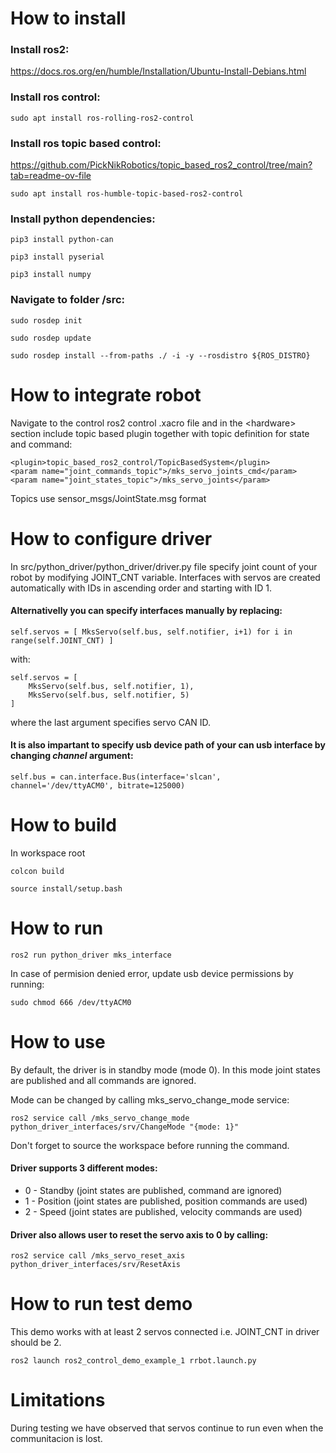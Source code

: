 # How to install

### Install ros2:

https://docs.ros.org/en/humble/Installation/Ubuntu-Install-Debians.html


### Install ros control:
```
sudo apt install ros-rolling-ros2-control
```

### Install ros topic based control:
https://github.com/PickNikRobotics/topic_based_ros2_control/tree/main?tab=readme-ov-file
```
sudo apt install ros-humble-topic-based-ros2-control
```

### Install python dependencies:
```
pip3 install python-can
```
```
pip3 install pyserial
```
```
pip3 install numpy
```

### Navigate to folder /src:
```
sudo rosdep init
```
```
sudo rosdep update
```
```
sudo rosdep install --from-paths ./ -i -y --rosdistro ${ROS_DISTRO}
```
# How to integrate robot
Navigate to the control ros2 control .xacro file and in the \<hardware> section include topic based plugin together with topic definition for state and command:
```
<plugin>topic_based_ros2_control/TopicBasedSystem</plugin>
<param name="joint_commands_topic">/mks_servo_joints_cmd</param>
<param name="joint_states_topic">/mks_servo_joints</param>
```
Topics use sensor_msgs/JointState.msg format

# How to configure driver
In src/python_driver/python_driver/driver.py file specify joint count of your robot by modifying JOINT_CNT variable. Interfaces with servos are created automatically with IDs in ascending order and starting with ID 1.

#### Alternativelly you can specify interfaces manually by replacing:
```
self.servos = [ MksServo(self.bus, self.notifier, i+1) for i in range(self.JOINT_CNT) ]
```
with:
```
self.servos = [
    MksServo(self.bus, self.notifier, 1),
    MksServo(self.bus, self.notifier, 5)
]
```
where the last argument specifies servo CAN ID.

#### It is also impartant to specify usb device path of your can usb interface by changing *channel* argument:
```
self.bus = can.interface.Bus(interface='slcan', channel='/dev/ttyACM0', bitrate=125000)
```

# How to build
In workspace root
```
colcon build
```
```
source install/setup.bash 
```

# How to run
```
ros2 run python_driver mks_interface 
```
In case of permision denied error, update usb device permissions by running:
```
sudo chmod 666 /dev/ttyACM0 
```

# How to use
By default, the driver is in standby mode (mode 0). In this mode joint states are published and all commands are ignored.

Mode can be changed by calling mks_servo_change_mode service:
```
ros2 service call /mks_servo_change_mode python_driver_interfaces/srv/ChangeMode "{mode: 1}"
```
Don't forget to source the workspace before running the command.

#### Driver supports 3 different modes:
- 0 - Standby (joint states are published, command are ignored)
- 1 - Position (joint states are published, position commands are used) 
- 2 - Speed (joint states are published, velocity commands are used)  

#### Driver also allows user to reset the servo axis to 0 by calling:
```
ros2 service call /mks_servo_reset_axis python_driver_interfaces/srv/ResetAxis
```


# How to run test demo
This demo works with at least 2 servos connected i.e. JOINT_CNT in driver should be 2.
```
ros2 launch ros2_control_demo_example_1 rrbot.launch.py 
```

# Limitations
During testing we have observed that servos continue to run even when the communitacion is lost.